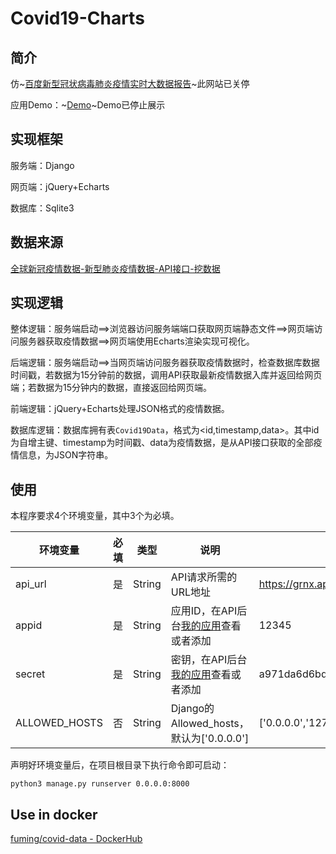 # Covid19-Charts

## 简介

仿~[百度新型冠状病毒肺炎疫情实时大数据报告](https://voice.baidu.com/act/newpneumonia/newpneumonia/)~此网站已关停

应用Demo：~[Demo](http://101.42.106.83:8000/index/)~Demo已停止展示

## 实现框架

服务端：Django

网页端：jQuery+Echarts

数据库：Sqlite3

## 数据来源

[全球新冠疫情数据-新型肺炎疫情数据-API接口-挖数据](https://www.wapi.cn/api_detail/94/222.html)

## 实现逻辑

整体逻辑：服务端启动==>浏览器访问服务端端口获取网页端静态文件==>网页端访问服务器获取疫情数据==>网页端使用Echarts渲染实现可视化。

后端逻辑：服务端启动==>当网页端访问服务器获取疫情数据时，检查数据库数据时间戳，若数据为15分钟前的数据，调用API获取最新疫情数据入库并返回给网页端；若数据为15分钟内的数据，直接返回给网页端。

前端逻辑：jQuery+Echarts处理JSON格式的疫情数据。

数据库逻辑：数据库拥有表`Covid19Data`，格式为<id,timestamp,data>。其中id为自增主键、timestamp为时间戳、data为疫情数据，是从API接口获取的全部疫情信息，为JSON字符串。

## 使用

本程序要求4个环境变量，其中3个为必填。

| 环境变量      | 必填 | 类型   | 说明                                                         | 示例                                     |
| ------------- | ---- | ------ | ------------------------------------------------------------ | ---------------------------------------- |
| api_url       | 是   | String | API请求所需的URL地址                                         | https://grnx.api.storeapi.net/api/94/222 |
| appid         | 是   | String | 应用ID，在API后台[我的应用](https://www.wapi.cn/member/my_apply)查看或者添加 | 12345                                    |
| secret        | 是   | String | 密钥，在API后台[我的应用](https://www.wapi.cn/member/my_apply)查看或者添加 | a971da6d6bdf1e3678c3d60f9c1c0145         |
| ALLOWED_HOSTS | 否   | String | Django的Allowed_hosts，默认为['0.0.0.0']                     | ['0.0.0.0','127.0.0.1']                  |

声明好环境变量后，在项目根目录下执行命令即可启动：

```
python3 manage.py runserver 0.0.0.0:8000
```

## Use in docker

[fuming/covid-data - DockerHub](https://hub.docker.com/r/fuming/covid-data)

